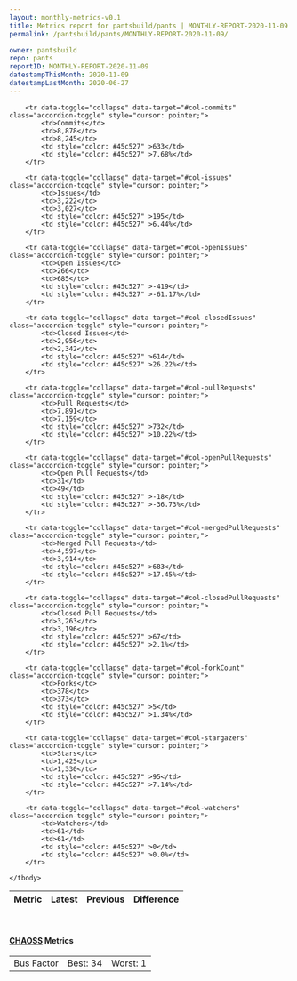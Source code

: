 ```yaml
---
layout: monthly-metrics-v0.1
title: Metrics report for pantsbuild/pants | MONTHLY-REPORT-2020-11-09 | 2020-11-09
permalink: /pantsbuild/pants/MONTHLY-REPORT-2020-11-09/

owner: pantsbuild
repo: pants
reportID: MONTHLY-REPORT-2020-11-09
datestampThisMonth: 2020-11-09
datestampLastMonth: 2020-06-27
---
```



<table class="table table-condensed" style="border-collapse:collapse;">
    <thead>
    <tr>
        <th>Metric</th>
        <th>Latest</th>
        <th>Previous</th>
        <th colspan="2" style="text-align: center;">Difference</th>
    </tr>
    </thead>
    <tbody>

        <tr data-toggle="collapse" data-target="#col-commits" class="accordion-toggle" style="cursor: pointer;">
            <td>Commits</td>
            <td>8,878</td>
            <td>8,245</td>
            <td style="color: #45c527" >633</td>
            <td style="color: #45c527" >7.68%</td>
        </tr>
        
        <tr data-toggle="collapse" data-target="#col-issues" class="accordion-toggle" style="cursor: pointer;">
            <td>Issues</td>
            <td>3,222</td>
            <td>3,027</td>
            <td style="color: #45c527" >195</td>
            <td style="color: #45c527" >6.44%</td>
        </tr>
        
        <tr data-toggle="collapse" data-target="#col-openIssues" class="accordion-toggle" style="cursor: pointer;">
            <td>Open Issues</td>
            <td>266</td>
            <td>685</td>
            <td style="color: #45c527" >-419</td>
            <td style="color: #45c527" >-61.17%</td>
        </tr>
        
        <tr data-toggle="collapse" data-target="#col-closedIssues" class="accordion-toggle" style="cursor: pointer;">
            <td>Closed Issues</td>
            <td>2,956</td>
            <td>2,342</td>
            <td style="color: #45c527" >614</td>
            <td style="color: #45c527" >26.22%</td>
        </tr>
        
        <tr data-toggle="collapse" data-target="#col-pullRequests" class="accordion-toggle" style="cursor: pointer;">
            <td>Pull Requests</td>
            <td>7,891</td>
            <td>7,159</td>
            <td style="color: #45c527" >732</td>
            <td style="color: #45c527" >10.22%</td>
        </tr>
        
        <tr data-toggle="collapse" data-target="#col-openPullRequests" class="accordion-toggle" style="cursor: pointer;">
            <td>Open Pull Requests</td>
            <td>31</td>
            <td>49</td>
            <td style="color: #45c527" >-18</td>
            <td style="color: #45c527" >-36.73%</td>
        </tr>
        
        <tr data-toggle="collapse" data-target="#col-mergedPullRequests" class="accordion-toggle" style="cursor: pointer;">
            <td>Merged Pull Requests</td>
            <td>4,597</td>
            <td>3,914</td>
            <td style="color: #45c527" >683</td>
            <td style="color: #45c527" >17.45%</td>
        </tr>
        
        <tr data-toggle="collapse" data-target="#col-closedPullRequests" class="accordion-toggle" style="cursor: pointer;">
            <td>Closed Pull Requests</td>
            <td>3,263</td>
            <td>3,196</td>
            <td style="color: #45c527" >67</td>
            <td style="color: #45c527" >2.1%</td>
        </tr>
        
        <tr data-toggle="collapse" data-target="#col-forkCount" class="accordion-toggle" style="cursor: pointer;">
            <td>Forks</td>
            <td>378</td>
            <td>373</td>
            <td style="color: #45c527" >5</td>
            <td style="color: #45c527" >1.34%</td>
        </tr>
        
        <tr data-toggle="collapse" data-target="#col-stargazers" class="accordion-toggle" style="cursor: pointer;">
            <td>Stars</td>
            <td>1,425</td>
            <td>1,330</td>
            <td style="color: #45c527" >95</td>
            <td style="color: #45c527" >7.14%</td>
        </tr>
        
        <tr data-toggle="collapse" data-target="#col-watchers" class="accordion-toggle" style="cursor: pointer;">
            <td>Watchers</td>
            <td>61</td>
            <td>61</td>
            <td style="color: #45c527" >0</td>
            <td style="color: #45c527" >0.0%</td>
        </tr>
        
    </tbody>
</table>
<br>
<h4><a target="_blank" href="https://chaoss.community/">CHAOSS</a> Metrics</h4>

<table class="table table-condensed" style="border-collapse:collapse;">
    <tbody>
        <td>Bus Factor</td>
        <td>Best: 34</td>
        <td>Worst: 1</td>
    </tbody>
</table>
